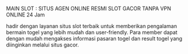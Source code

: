 MAIN SLOT : SITUS AGEN ONLINE RESMI SLOT GACOR TANPA VPN ONLINE 24 Jam

hadir dengan layanan situs slot terbaik untuk memberikan pengalaman bermain togel yang lebih mudah dan user-friendly. Para member dapat dengan mudah mengakses informasi pasaran togel dan result togel yang diinginkan melalui situs gacor.
